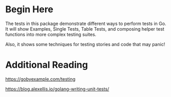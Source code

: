 # Begin Here 

The tests in this package demonstrate different ways to perform tests in Go. 
It will show Examples, Single Tests, Table Tests, and composing helper test 
functions into more complex testing suites.

Also, it shows some techniques for testing stories and code that may panic!

# Additional Reading

https://gobyexample.com/testing

https://blog.alexellis.io/golang-writing-unit-tests/
